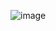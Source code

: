 ![image](https://user-images.githubusercontent.com/89851069/168470327-0593f07f-e736-4e47-addd-6e85b9539017.png)
